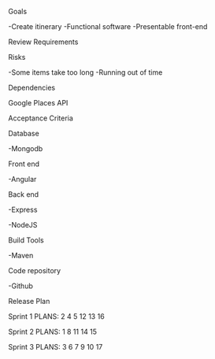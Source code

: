Goals

-Create itinerary
-Functional software
-Presentable front-end

Review Requirements

Risks

-Some items take too long
-Running out of time

Dependencies

Google Places API

Acceptance Criteria


Database

-Mongodb

Front end

-Angular

Back end

-Express

-NodeJS

Build Tools

-Maven

Code repository

-Github


Release Plan

Sprint 1
PLANS:
2
4
5
12
13
16

Sprint 2
PLANS:
1
8
11
14
15

Sprint 3
PLANS:
3
6
7
9
10
17
